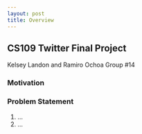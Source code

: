 ```yaml
---
layout: post
title: Overview
---
```



## CS109 Twitter Final Project
Kelsey Landon and Ramiro Ochoa
Group #14


### Motivation



### Problem Statement
1. ...
2. ...


